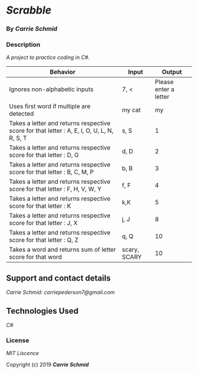 # _Scrabble_

### By _**Carrie Schmid**_

### Description

_A project to practice coding in C#._

|Behavior|Input|Output|
|----|------|-----|
|Ignores non-alphabetic inputs| 7, <| Please enter a letter|
|Uses first word if multiple are detected| my cat| my|
|Takes a letter and returns respective score for that letter : A, E, I, O, U, L, N, R, S, T |s, S | 1|
|Takes a letter and returns respective score for that letter : D, G |d, D | 2|
|Takes a letter and returns respective score for that letter : B, C, M, P  |b, B | 3|
|Takes a letter and returns respective score for that letter : F, H, V, W, Y |f, F | 4|
|Takes a letter and returns respective score for that letter : K |k,K | 5|
|Takes a letter and returns respective score for that letter : J, X |j, J | 8|
|Takes a letter and returns respective score for that letter : Q, Z|q, Q | 10|
|Takes a word and returns sum of letter score for that word| scary, SCARY| 10 |



## Support and contact details


_Carrie Schmid: carriepederson7@gmail.com_

## Technologies Used

_C#_

### License

*MIT Liscence*

Copyright (c) 2019 **_Carrie Schmid_**

